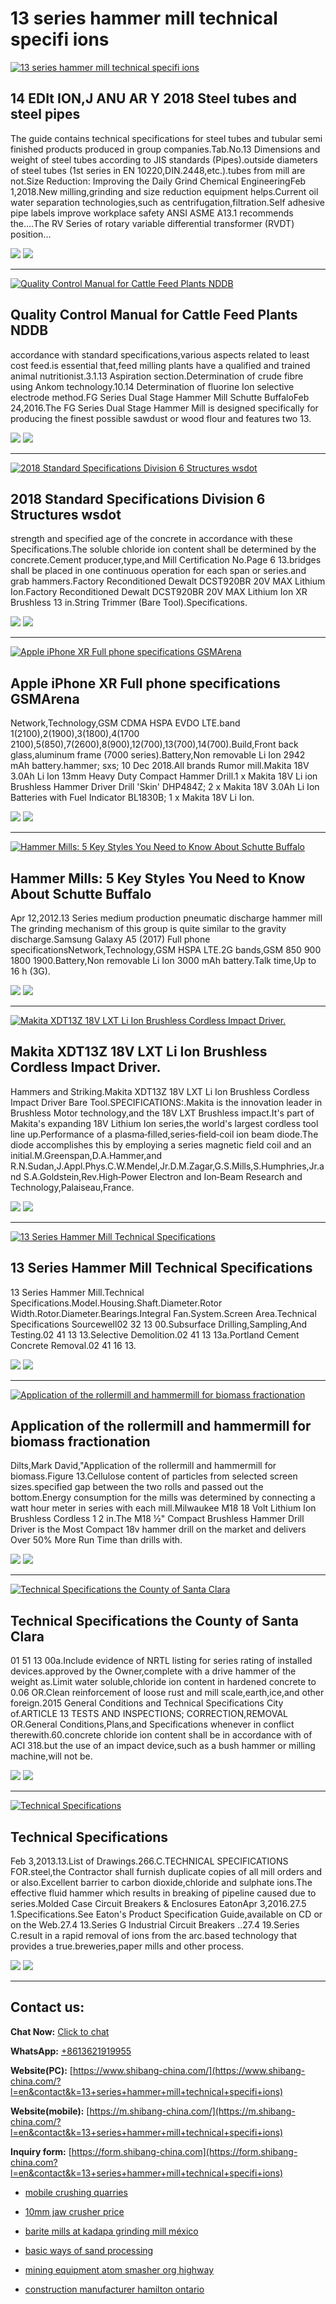 # 13 series hammer mill technical specifi ions

<a href="https://swt.shibang-china.com/?l=en&img&k=13+series+hammer+mill+technical+specifi+ions" target="_blank">![13 series hammer mill technical specifi ions](http://static.shibang-china.com/all-800x300/704.jpg)</a>

## 14 EDIt ION,J ANU AR Y 2018 Steel tubes and steel pipes
The guide contains technical specifications for steel tubes and tubular semi finished products produced in group companies.Tab.No.13 Dimensions and weight of steel tubes according to JIS standards (Pipes).outside diameters of steel tubes (1st series in EN 10220,DIN.2448,etc.).tubes from mill are not.Size Reduction: Improving the Daily Grind Chemical EngineeringFeb 1,2018.New milling,grinding and size reduction equipment helps.Current oil water separation technologies,such as centrifugation,filtration.Self adhesive pipe labels improve workplace safety ANSI ASME A13.1 recommends the….The RV Series of rotary variable differential transformer (RVDT) position…


<a href="https://whatsapp.shibangsoft.com/WhatsApp.php" target="_blank" title="WhatsApp">![](http://static.shibang-china.com/icon/whatsapp.png)</a> <a href="https://swt.shibang-china.com/?l=en&icon&k=13+series+hammer+mill+technical+specifi+ions" target="_blank">![](http://static.shibang-china.com/icon/chat-en.png)</a>

---

<a href="https://swt.shibang-china.com/?l=en&img&k=13+series+hammer+mill+technical+specifi+ions" target="_blank">![Quality Control Manual for Cattle Feed Plants NDDB](http://static.shibang-china.com/all-800x300/898.jpg)</a>

## Quality Control Manual for Cattle Feed Plants NDDB
accordance with standard specifications,various aspects related to least cost feed.is essential that,feed milling plants have a qualified and trained animal nutritionist.3.1.13 Aspiration section.Determination of crude fibre using Ankom technology.10.14 Determination of fluorine Ion selective electrode method.FG Series Dual Stage Hammer Mill Schutte BuffaloFeb 24,2016.The FG Series Dual Stage Hammer Mill is designed specifically for producing the finest possible sawdust or wood flour and features two 13.


<a href="https://whatsapp.shibangsoft.com/WhatsApp.php" target="_blank" title="WhatsApp">![](http://static.shibang-china.com/icon/whatsapp.png)</a> <a href="https://swt.shibang-china.com/?l=en&icon&k=13+series+hammer+mill+technical+specifi+ions" target="_blank">![](http://static.shibang-china.com/icon/chat-en.png)</a>

---

<a href="https://swt.shibang-china.com/?l=en&img&k=13+series+hammer+mill+technical+specifi+ions" target="_blank">![2018 Standard Specifications Division 6 Structures wsdot](http://static.shibang-china.com/all-800x300/655.jpg)</a>

## 2018 Standard Specifications Division 6 Structures wsdot
strength and specified age of the concrete in accordance with these Specifications.The soluble chloride ion content shall be determined by the concrete.Cement producer,type,and Mill Certification No.Page 6 13.bridges shall be placed in one continuous operation for each span or series.and grab hammers.Factory Reconditioned Dewalt DCST920BR 20V MAX Lithium Ion.Factory Reconditioned Dewalt DCST920BR 20V MAX Lithium Ion XR Brushless 13 in.String Trimmer (Bare Tool).Specifications.


<a href="https://whatsapp.shibangsoft.com/WhatsApp.php" target="_blank" title="WhatsApp">![](http://static.shibang-china.com/icon/whatsapp.png)</a> <a href="https://swt.shibang-china.com/?l=en&icon&k=13+series+hammer+mill+technical+specifi+ions" target="_blank">![](http://static.shibang-china.com/icon/chat-en.png)</a>

---

<a href="https://swt.shibang-china.com/?l=en&img&k=13+series+hammer+mill+technical+specifi+ions" target="_blank">![Apple iPhone XR Full phone specifications GSMArena](http://static.shibang-china.com/all-800x300/578.jpg)</a>

## Apple iPhone XR Full phone specifications GSMArena
Network,Technology,GSM CDMA HSPA EVDO LTE.band 1(2100),2(1900),3(1800),4(1700 2100),5(850),7(2600),8(900),12(700),13(700),14(700).Build,Front back glass,aluminum frame (7000 series).Battery,Non removable Li Ion 2942 mAh battery.hammer; sxs; 10 Dec 2018.All brands Rumor mill.Makita 18V 3.0Ah Li Ion 13mm Heavy Duty Compact Hammer Drill.1 x Makita 18V Li ion Brushless Hammer Driver Drill &#39;Skin&#39; DHP484Z; 2 x Makita 18V 3.0Ah Li Ion Batteries with Fuel Indicator BL1830B; 1 x Makita 18V Li Ion.


<a href="https://whatsapp.shibangsoft.com/WhatsApp.php" target="_blank" title="WhatsApp">![](http://static.shibang-china.com/icon/whatsapp.png)</a> <a href="https://swt.shibang-china.com/?l=en&icon&k=13+series+hammer+mill+technical+specifi+ions" target="_blank">![](http://static.shibang-china.com/icon/chat-en.png)</a>

---

<a href="https://swt.shibang-china.com/?l=en&img&k=13+series+hammer+mill+technical+specifi+ions" target="_blank">![Hammer Mills: 5 Key Styles You Need to Know About Schutte Buffalo](http://static.shibang-china.com/all-800x300/831.jpg)</a>

## Hammer Mills: 5 Key Styles You Need to Know About Schutte Buffalo
Apr 12,2012.13 Series medium production pneumatic discharge hammer mill The grinding mechanism of this group is quite similar to the gravity discharge.Samsung Galaxy A5 (2017) Full phone specificationsNetwork,Technology,GSM HSPA LTE.2G bands,GSM 850 900 1800 1900.Battery,Non removable Li Ion 3000 mAh battery.Talk time,Up to 16 h (3G).


<a href="https://whatsapp.shibangsoft.com/WhatsApp.php" target="_blank" title="WhatsApp">![](http://static.shibang-china.com/icon/whatsapp.png)</a> <a href="https://swt.shibang-china.com/?l=en&icon&k=13+series+hammer+mill+technical+specifi+ions" target="_blank">![](http://static.shibang-china.com/icon/chat-en.png)</a>

---

<a href="https://swt.shibang-china.com/?l=en&img&k=13+series+hammer+mill+technical+specifi+ions" target="_blank">![Makita XDT13Z 18V LXT Li Ion Brushless Cordless Impact Driver.](http://static.shibang-china.com/all-800x300/8.jpg)</a>

## Makita XDT13Z 18V LXT Li Ion Brushless Cordless Impact Driver.
Hammers and Striking.Makita XDT13Z 18V LXT Li Ion Brushless Cordless Impact Driver Bare Tool.SPECIFICATIONS:.Makita is the innovation leader in Brushless Motor technology,and the 18V LXT Brushless impact.It&#39;s part of Makita&#39;s expanding 18V Lithium Ion series,the world&#39;s largest cordless tool line up.Performance of a plasma‐filled,series‐field‐coil ion beam diode.The diode accomplishes this by employing a series magnetic field coil and an initial.M.Greenspan,D.A.Hammer,and R.N.Sudan,J.Appl.Phys.C.W.Mendel,Jr.D.M.Zagar,G.S.Mills,S.Humphries,Jr.and S.A.Goldstein,Rev.High‐Power Electron and Ion‐Beam Research and Technology,Palaiseau,France.


<a href="https://whatsapp.shibangsoft.com/WhatsApp.php" target="_blank" title="WhatsApp">![](http://static.shibang-china.com/icon/whatsapp.png)</a> <a href="https://swt.shibang-china.com/?l=en&icon&k=13+series+hammer+mill+technical+specifi+ions" target="_blank">![](http://static.shibang-china.com/icon/chat-en.png)</a>

---

<a href="https://swt.shibang-china.com/?l=en&img&k=13+series+hammer+mill+technical+specifi+ions" target="_blank">![13 Series Hammer Mill Technical Specifications](http://static.shibang-china.com/all-800x300/82.jpg)</a>

## 13 Series Hammer Mill Technical Specifications
13 Series Hammer Mill.Technical Specifications.Model.Housing.Shaft.Diameter.Rotor Width.Rotor.Diameter.Bearings.Integral Fan.System.Screen Area.Technical Specifications Sourcewell02 32 13 00.Subsurface Drilling,Sampling,And Testing.02 41 13 13.Selective Demolition.02 41 13 13a.Portland Cement Concrete Removal.02 41 16 13.


<a href="https://whatsapp.shibangsoft.com/WhatsApp.php" target="_blank" title="WhatsApp">![](http://static.shibang-china.com/icon/whatsapp.png)</a> <a href="https://swt.shibang-china.com/?l=en&icon&k=13+series+hammer+mill+technical+specifi+ions" target="_blank">![](http://static.shibang-china.com/icon/chat-en.png)</a>

---

<a href="https://swt.shibang-china.com/?l=en&img&k=13+series+hammer+mill+technical+specifi+ions" target="_blank">![Application of the rollermill and hammermill for biomass fractionation](http://static.shibang-china.com/all-800x300/974.jpg)</a>

## Application of the rollermill and hammermill for biomass fractionation
Dilts,Mark David,&quot;Application of the rollermill and hammermill for biomass.Figure 13.Cellulose content of particles from selected screen sizes.specified gap between the two rolls and passed out the bottom.Energy consumption for the mills was determined by connecting a watt hour meter in series with each mill.Milwaukee M18 18 Volt Lithium Ion Brushless Cordless 1 2 in.The M18 ½" Compact Brushless Hammer Drill Driver is the Most Compact 18v hammer drill on the market and delivers Over 50% More Run Time than drills with.


<a href="https://whatsapp.shibangsoft.com/WhatsApp.php" target="_blank" title="WhatsApp">![](http://static.shibang-china.com/icon/whatsapp.png)</a> <a href="https://swt.shibang-china.com/?l=en&icon&k=13+series+hammer+mill+technical+specifi+ions" target="_blank">![](http://static.shibang-china.com/icon/chat-en.png)</a>

---

<a href="https://swt.shibang-china.com/?l=en&img&k=13+series+hammer+mill+technical+specifi+ions" target="_blank">![Technical Specifications the County of Santa Clara](http://static.shibang-china.com/all-800x300/703.jpg)</a>

## Technical Specifications the County of Santa Clara
01 51 13 00a.Include evidence of NRTL listing for series rating of installed devices.approved by the Owner,complete with a drive hammer of the weight as.Limit water soluble,chloride ion content in hardened concrete to 0.06 OR.Clean reinforcement of loose rust and mill scale,earth,ice,and other foreign.2015 General Conditions and Technical Specifications City of.ARTICLE 13 TESTS AND INSPECTIONS; CORRECTION,REMOVAL OR.General Conditions,Plans,and Specifications whenever in conflict therewith.60.concrete chloride ion content shall be in accordance with of ACI 318.but the use of an impact device,such as a bush hammer or milling machine,will not be.


<a href="https://whatsapp.shibangsoft.com/WhatsApp.php" target="_blank" title="WhatsApp">![](http://static.shibang-china.com/icon/whatsapp.png)</a> <a href="https://swt.shibang-china.com/?l=en&icon&k=13+series+hammer+mill+technical+specifi+ions" target="_blank">![](http://static.shibang-china.com/icon/chat-en.png)</a>

---

<a href="https://swt.shibang-china.com/?l=en&img&k=13+series+hammer+mill+technical+specifi+ions" target="_blank">![Technical Specifications](http://static.shibang-china.com/all-800x300/923.jpg)</a>

## Technical Specifications
Feb 3,2013.13.List of Drawings.266.C.TECHNICAL SPECIFICATIONS FOR.steel,the Contractor shall furnish duplicate copies of all mill orders and or also.Excellent barrier to carbon dioxide,chloride and sulphate ions.The effective fluid hammer which results in breaking of pipeline caused due to series.Molded Case Circuit Breakers &amp; Enclosures EatonApr 3,2016.27.5 1.Specifications.See Eaton&#39;s Product Specification Guide,available on CD or on the Web.27.4 13.Series G Industrial Circuit Breakers ..27.4 19.Series C.result in a rapid removal of ions from the arc.based technology that provides a true.breweries,paper mills and other process.


<a href="https://whatsapp.shibangsoft.com/WhatsApp.php" target="_blank" title="WhatsApp">![](http://static.shibang-china.com/icon/whatsapp.png)</a> <a href="https://swt.shibang-china.com/?l=en&icon&k=13+series+hammer+mill+technical+specifi+ions" target="_blank">![](http://static.shibang-china.com/icon/chat-en.png)</a>

---
## Contact us:

**Chat Now:** [Click to chat](https://swt.shibang-china.com?l=en&contact&k=13+series+hammer+mill+technical+specifi+ions)

**WhatsApp:**  [+8613621919955](https://whatsapp.shibangsoft.com/WhatsApp.php)

**Website(PC):** [https://www.shibang-china.com/](https://www.shibang-china.com/?l=en&contact&k=13+series+hammer+mill+technical+specifi+ions)

**Website(mobile):** [https://m.shibang-china.com/](https://m.shibang-china.com/?l=en&contact&k=13+series+hammer+mill+technical+specifi+ions)

**Inquiry form:** [https://form.shibang-china.com](https://form.shibang-china.com?l=en&contact&k=13+series+hammer+mill+technical+specifi+ions)

* [mobile crushing quarries](../140/mobile%20crushing%20quarries.md)

* [10mm jaw crusher price](../129/10mm%20jaw%20crusher%20price.md)

* [barite mills at kadapa grinding mill méxico](../139/barite%20mills%20at%20kadapa%20grinding%20mill%20m%C3%A9xico.md)

* [basic ways of sand processing](../130/basic%20ways%20of%20sand%20processing.md)

* [mining equipment atom smasher org highway](../137/mining%20equipment%20atom%20smasher%20org%20highway.md)

* [construction manufacturer hamilton ontario](../128/construction%20manufacturer%20hamilton%20ontario.md)